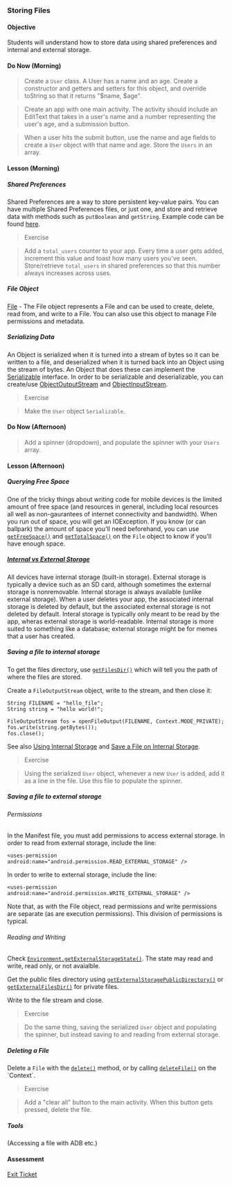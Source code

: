 ### Storing Files

#### Objective

Students will understand how to store data using shared preferences and internal and external storage.

#### Do Now (Morning)

> Create a `User` class. A User has a name and an age. Create a constructor and getters and setters for this object, and override toString so that it returns "$name, $age".

> Create an app with one main activity. The activity should include an EditText that takes in a user's name and
> a number representing the user's age, and a submission button.

> When a user hits the submit button, use the name and age fields to create a `User` object with that name and age. Store the `Users` in an array.

#### Lesson (Morning)

##### Shared Preferences

Shared Preferences are a way to store persistent key-value pairs. You can have multiple Shared Preferences files, or just one, and store and retrieve data with methods such as `putBoolean` and `getString`. Example code can be found [here](http://developer.android.com/guide/topics/data/data-storage.html#pref).

> Exercise

> Add a `total_users` counter to your app. Every time a user gets added, increment this value and toast how many users you've seen. Store/retrieve `total_users` in shared preferences so that this number always increases across uses.

##### File Object

[File](http://developer.android.com/reference/java/io/File.html) - The File object represents a File and can be used to create, delete, read from, and write to a File. You can also use this object to manage File permissions and metadata.

##### Serializing Data

An Object is serialized when it is turned into a stream of bytes so it can be written to a file, and deserialized when it is turned back into an Object using the stream of bytes. An Object that does these can implement the [Serializable](http://developer.android.com/reference/java/io/Serializable.html) interface. In order to be serializable and deserializable, you can create/use [ObjectOutputStream](http://developer.android.com/reference/java/io/ObjectOutputStream.html) and [ObjectInputStream](http://developer.android.com/reference/java/io/ObjectInputStream.html).

> Exercise

> Make the `User` object `Serializable`.

#### Do Now (Afternoon)

> Add a spinner (dropdown), and populate the spinner with your `Users` array.

#### Lesson (Afternoon)

##### Querying Free Space

One of the tricky things about writing code for mobile devices is the limited amount of free space (and resources in general, including local resources all well as non-gaurantees of internet connectivity and bandwidth). When you run out of space, you will get an IOException. If you know (or can ballpark) the amount of space you'll need beforehand, you can use [`getFreeSpace()`](http://developer.android.com/reference/java/io/File.html#getFreeSpace()) and [`getTotalSpace()`](http://developer.android.com/reference/java/io/File.html#getTotalSpace()) on the `File` object to know if you'll have enough space.

##### [Internal vs External Storage](http://developer.android.com/training/basics/data-storage/files.html#InternalVsExternalStorage)

All devices have internal storage (built-in storage). External storage is typically a device such as an SD card, although sometimes the external storage is nonremovable. Internal storage is always available (unlike external storage). When a user deletes your app, the associated internal storage is deleted by default, but the associated external storage is not deleted by default. Interal storage is typically only meant to be read by the app, wheras external storage is world-readable. Internal storage is more suited to something like a database; external storage might be for memes that a user has created.

##### Saving a file to internal storage

To get the files directory, use [`getFilesDir()`](http://developer.android.com/reference/android/content/Context.html#getFilesDir()) which will tell you the path of where the files are stored.

Create a `FileOutputStream` object, write to the stream, and then close it:

```
String FILENAME = "hello_file";
String string = "hello world!";

FileOutputStream fos = openFileOutput(FILENAME, Context.MODE_PRIVATE);
fos.write(string.getBytes());
fos.close();
```

See also [Using Internal Storage](http://developer.android.com/guide/topics/data/data-storage.html#filesInternal) and [Save a File on Internal Storage](http://developer.android.com/training/basics/data-storage/files.html#WriteInternalStorage).

> Exercise

> Using the serialized `User` object, whenever a new `User` is added, add it as a line in the file. Use this file
to populate the spinner.

##### Saving a file to external storage

###### Permissions

In the Manifest file, you must add permissions to access external storage. In order to read from external storage, include the line:

```
<uses-permission android:name="android.permission.READ_EXTERNAL_STORAGE" />
```

In order to write to external storage, include the line:

```
<uses-permission android:name="android.permission.WRITE_EXTERNAL_STORAGE" />
```

Note that, as with the File object, read permissions and write permissions are separate (as are execution permissions). This division of permissions is typical.

###### Reading and Writing

Check [`Environment.getExternalStorageState()`](http://developer.android.com/reference/android/os/Environment.html#getExternalStorageState()). The state may read and write, read only, or not avaialble.

Get the public files directory using [`getExternalStoragePublicDirectory()`](http://developer.android.com/reference/android/os/Environment.html#getExternalStoragePublicDirectory(java.lang.String)) or [`getExternalFilesDir()`](http://developer.android.com/reference/android/content/Context.html#getExternalFilesDir(java.lang.String)) for private files.

Write to the file stream and close.

> Exercise

> Do the same thing, saving the serialized `User` object and populating the spinner, but instead saving to and reading from external storage.

##### Deleting a File

Delete a `File` with the [`delete()`](http://developer.android.com/reference/java/io/File.html#delete()) method, or by calling [`deleteFile()`](http://developer.android.com/reference/android/content/Context.html#deleteFile(java.lang.String)) on the `Context`.

> Exercise

> Add a "clear all" button to the main activity. When this button gets pressed, delete the file.

##### Tools

(Accessing a file with ADB etc.)

#### Assessment

[Exit Ticket](https://docs.google.com/forms/d/1a-gfjjsn35N-C6wrQU9y02vHoYLFaEfjUgD7J91n3rM/viewform?usp=send_form)
